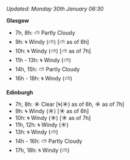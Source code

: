 *Updated: Monday 30th January 06:30*

**Glasgow**

* 7h, 8h: :partly_sunny: Partly Cloudy
* 9h: :cyclone: Windy (:partly_sunny:) [:partly_sunny: as of 6h]
* 10h: :cyclone: Windy (:partly_sunny:) [:partly_sunny: as of 7h]
* 11h - 13h: :cyclone: Windy (:partly_sunny:)
* 14h, 15h: :partly_sunny: Partly Cloudy
* 16h - 18h: :cyclone: Windy (:partly_sunny:)

**Edinburgh**

* 7h, 8h: :sunny: Clear [:cyclone:(:sunny:) as of 6h, :sunny: as of 7h]
* 9h: :cyclone: Windy (:sunny:) [:sunny: as of 6h]
* 10h: :cyclone: Windy (:sunny:) [:sunny: as of 7h]
* 11h, 12h: :cyclone: Windy (:sunny:)
* 13h: :cyclone: Windy (:partly_sunny:)
* 14h - 16h: :partly_sunny: Partly Cloudy
* 17h, 18h: :cyclone: Windy (:partly_sunny:)
